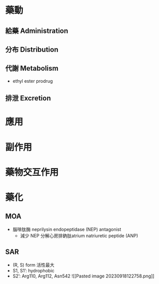 # 藥動
## 給藥 Administration
## 分布 Distribution
## 代謝 Metabolism
- ethyl ester prodrug
## 排泄 Excretion
# 應用
# 副作用
# 藥物交互作用
# 藥化
## MOA
- 腦啡肽酶 neprilysin endopeptidase (NEP) antagonist
	- 減少 NEP 分解心房排鈉肽atrium natriuretic peptide (ANP)
## SAR
- (R, S) form 活性最大
- S1, S1’: hydrophobic
- S2’: Arg110, Arg112, Asn542
![[Pasted image 20230918122758.png]]

